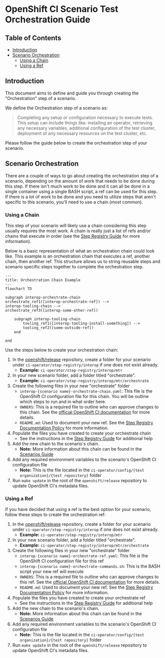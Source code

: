 # OpenShift CI Scenario Test Orchestration Guide<!-- omit from toc -->

## Table of Contents<!-- omit from toc -->
- [Introduction](#introduction)
- [Scenario Orchestration](#scenario-orchestration)
  - [Using a Chain](#using-a-chain)
  - [Using a Ref](#using-a-ref)

## Introduction
This document aims to define and guide you through creating the "Orchestration" step of a scenario.

We define the Orchestration step of a scenario as:

> Completing any setup or configuration necessary to execute tests. This setup can include things like: installing an operator, retrieving any necessary variables, additional configuration of the test cluster, deployment of any necessary resources on the test cluster, etc.

Please follow the guide below to create the orchestration step of your scenario.

## Scenario Orchestration
There are a couple of ways to go about creating the orchestration step of a scenario, depending on the amount of work that needs to be done during this step. If there isn't much work to be done and it can all be done in a single container using a single BASH script, a ref can be used for this step. If there is a lot of work to be done and you need to utilize steps that aren't specific to this scenario, you'll need to use a chain (most common).

### Using a Chain
This step of your scenario will likely use a chain considering this step usually requires the most work. A chain is really just a list of refs and/or chains that execute in order (see the [Step Registry Guide](../Step_Registry/Step_Registry_Guide.md) for more information). 

Below is a basic representation of what an orchestration chain could look like. This example is an orchestration chain that executes a ref, another chain, then another ref. This structure allows us to string reusable steps and scenario specific steps together to complete the orchestration step.

```mermaid
---
title: Orchestration Chain Example
---
flowchart TD

subgraph interop-orchestrate-chain
orchestrate_ref1([interop-orchestrate-ref]) -->
interop-tooling-chain -->
orchestrate_ref3([interop-some-other-ref])

    subgraph interop-tooling-chain
        tooling_ref1([interop-tooling-install-something]) -->
        tooling_ref2([some-outside-ref])
    end

end
```

Use the steps below to create your orchestration chain:

1. In the [openshift/release](https://github.com/openshift/release) repository, create a folder for your scenario under `ci-operator/step-registry/interop` if one does not exist already.
   - **Example:** `ci-operator/step-registry/interop/mtr` 
2. In your new scenario folder, add a folder titled "orchestrate".
   - **Example:** `ci-operator/step-registry/interop/mtr/orchestrate`
3. Create the following files in your new "orchestrate" folder
   - `interop-{scenario name}-orchestrate-chain.yaml`: This file is the OpenShift CI configuration file for this chain. You will be outline which steps to run and in what order here.
   - `OWNERS`: This is a required file to outline who can approve changes to this chain. See the [official OpenShift CI documentation](https://docs.ci.openshift.org/docs/how-tos/onboarding-a-new-component/#repositories-under-existing-organizations) for more details.
   - `README.md`: Used to document your new ref. See the [Step Registry Documentation Policy](../../Policy/Documentation/Step_Registry_Documentation_Policy.md) for more information.
4. Populate the files you have created to create your orchestrate chain
   - See the instructions in the [Step Registry Guide](../Step_Registry/Step_Registry_Guide.md) for additional help
5. Add the new chain to the scenario's chain.
   - **Note:** More information about this chain can be found in the [Scenarios Guide](Scenarios_Guide.md)
6. Add any required environment variables to the scenario's OpenShift CI configuration file
   - **Note:** This is the file located in the `ci-operator/config/{test organization}/{test repository}` folder 
7. Run `make update` in the root of the `openshift/release` repository to update OpenShift CI's metadata files.

### Using a Ref
If you have decided that using a ref is the best option for your scenario, follow these steps to create the orchestration ref:

1. In the [openshift/release](https://github.com/openshift/release) repository, create a folder for your scenario under `ci-operator/step-registry/interop` if one does not exist already.
   - **Example:** `ci-operator/step-registry/interop/mtr` 
2. In your new scenario folder, add a folder titled "orchestrate".
   - **Example:** `ci-operator/step-registry/interop/mtr/orchestrate`
3. Create the following files in your new "orchestrate" folder
   - `interop-{scenario name}-orchestrate-ref.yaml`: This file is the OpenShift CI configuration file for this ref
   - `interop-{scenario name}-orchestrate-commands.sh`: This is the BASH script your new ref will execute
   - `OWNERS`: This is a required file to outline who can approve changes to this ref. See the [official OpenShift CI documentation](https://docs.ci.openshift.org/docs/how-tos/onboarding-a-new-component/#repositories-under-existing-organizations) for more details.
   - `README.md`: Used to document your new ref. See the [Step Registry Documentation Policy](../../Policy/Documentation/Step_Registry_Documentation_Policy.md) for more information.
4. Populate the files you have created to create your orchestrate ref
   - See the instructions in the [Step Registry Guide](../Step_Registry/Step_Registry_Guide.md) for additional help
5. Add the new chain to the scenario's chain.
   - **Note:** More information about this chain can be found in the [Scenarios Guide](Scenarios_Guide.md)
6. Add any required environment variables to the scenario's OpenShift CI configuration file
   - **Note:** This is the file located in the `ci-operator/config/{test organization}/{test repository}` folder
7. Run `make update` in the root of the `openshift/release` repository to update OpenShift CI's metadata files.